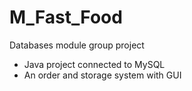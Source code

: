 # M_Fast_Food
Databases module group project 
- Java project connected to MySQL
- An order and storage system with GUI
